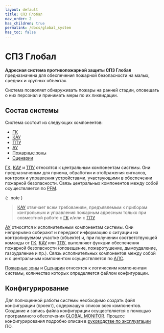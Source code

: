 ```yaml
---
layout: default
title: СПЗ Глобал
nav_order: 2
has_children: true
permalink: /docs/global_system
has_toc: false
---
```


# СПЗ Глобал
**Адресная система противопожарной защиты СПЗ Глобал** предназначена для обеспечения пожарной безопасности на малых, средних и крупных объектах. 

Система позволяет обнаруживать пожары на ранней стадии, оповещать о них персонал и принимать меры по их ликвидации.

## Состав системы
Система состоит из следующих компонентов:
- [ГК]
- [КАУ]
- [ТПУ]
- [АУ]
- [Пожарные зоны]
- [Сценарии]


[ГК], [КАУ] и [ТПУ] относятся к центральным компонентам системы. Они предназначеным для приема, обработки и отображения сигналов, контроля и управления устройствами, участвующими в обеспечении пожарной безопасности. Связь центральных компонентов между собой осуществляется по [PFM].

{: .note }
> [КАУ] отвечает всем требованиям, предъявлемым к приборам контрольным и управления пожарным адресным только при совместной работе с [ГК] и/или с [ТПУ]

[АУ] относятся к исполнительным компонентам системы. Они непрерывно собирают и передают информацию о ситуации на контролируемом участке (объекте) и, при получении соответствующей команды от [ГК], [КАУ] или [ТПУ], выполняют функции обеспечения пожарной безопасности (оповещение, пожаротушение, дымоудаление, газоудаление и пр.). Связь исполнительных компонентов между собой и с центральным компонентом осуществляется по [АЛС].

[Пожарные зоны] и [Сценарии] относятся к логическим компонентам системы, количество которых определяется файлом конфигурации.

## Конфигурирование
Для полноценной работы системы необходимо создать файл конфигурации (проект), содержащую список всех компонентов. Создание и запись файла конфигурации осуществляется с помощью программного обеспечения <a href="https://products.rubezh.ru/products/po_global_monitor-3356/" target="_blank">GLOBAL MONITOR</a>. Процесс конфигурирования подробно описан в <a href="https://products.rubezh.ru/download/file/18ac995b-e2c1-11ee-95eb-d4f5ef944508/" target="_blank">руководстве по эксплуатации</a> ПО.

[ГК]: /gk_manual/docs/gk#гк
[КАУ]: /gk_manual/docs/kau#кау
[ТПУ]: /gk_manual/docs/tpu#тпу
[АУ]: /gk_manual/docs/address_devices#адресные-устройства
[АЛС]: /gk_manual/docs/global_system/communications_lines#алс
[PFM]: /gk_manual/docs/global_system/communications_lines#pfm
[Пожарные зоны]: /gk_manual/docs/zones#пожарные-зоны
[Сценарии]: /gk_manual/docs/scenarios#сценарии
